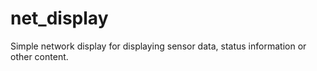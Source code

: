# net_display
Simple network display for displaying sensor data, status information or other content.
